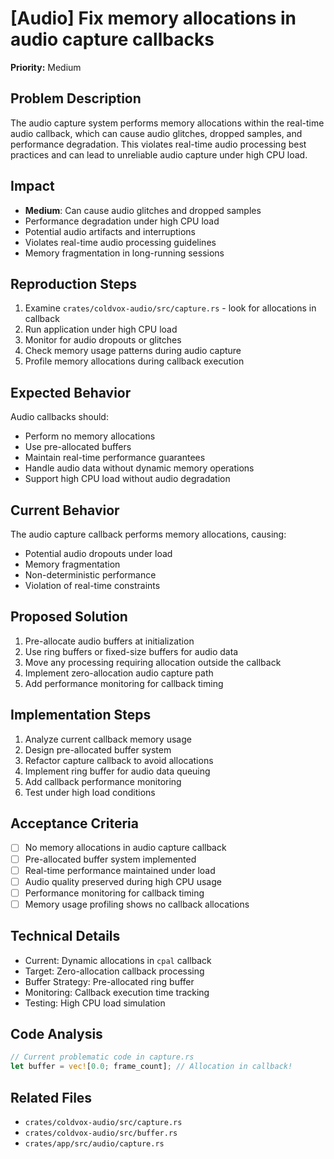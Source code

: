 # [Audio] Fix memory allocations in audio capture callbacks

**Priority:** Medium

## Problem Description
The audio capture system performs memory allocations within the real-time audio callback, which can cause audio glitches, dropped samples, and performance degradation. This violates real-time audio processing best practices and can lead to unreliable audio capture under high CPU load.

## Impact
- **Medium**: Can cause audio glitches and dropped samples
- Performance degradation under high CPU load
- Potential audio artifacts and interruptions
- Violates real-time audio processing guidelines
- Memory fragmentation in long-running sessions

## Reproduction Steps
1. Examine `crates/coldvox-audio/src/capture.rs` - look for allocations in callback
2. Run application under high CPU load
3. Monitor for audio dropouts or glitches
4. Check memory usage patterns during audio capture
5. Profile memory allocations during callback execution

## Expected Behavior
Audio callbacks should:
- Perform no memory allocations
- Use pre-allocated buffers
- Maintain real-time performance guarantees
- Handle audio data without dynamic memory operations
- Support high CPU load without audio degradation

## Current Behavior
The audio capture callback performs memory allocations, causing:
- Potential audio dropouts under load
- Memory fragmentation
- Non-deterministic performance
- Violation of real-time constraints

## Proposed Solution
1. Pre-allocate audio buffers at initialization
2. Use ring buffers or fixed-size buffers for audio data
3. Move any processing requiring allocation outside the callback
4. Implement zero-allocation audio capture path
5. Add performance monitoring for callback timing

## Implementation Steps
1. Analyze current callback memory usage
2. Design pre-allocated buffer system
3. Refactor capture callback to avoid allocations
4. Implement ring buffer for audio data queuing
5. Add callback performance monitoring
6. Test under high load conditions

## Acceptance Criteria
- [ ] No memory allocations in audio capture callback
- [ ] Pre-allocated buffer system implemented
- [ ] Real-time performance maintained under load
- [ ] Audio quality preserved during high CPU usage
- [ ] Performance monitoring for callback timing
- [ ] Memory usage profiling shows no callback allocations

## Technical Details
- Current: Dynamic allocations in `cpal` callback
- Target: Zero-allocation callback processing
- Buffer Strategy: Pre-allocated ring buffer
- Monitoring: Callback execution time tracking
- Testing: High CPU load simulation

## Code Analysis
```rust
// Current problematic code in capture.rs
let buffer = vec![0.0; frame_count]; // Allocation in callback!
```

## Related Files
- `crates/coldvox-audio/src/capture.rs`
- `crates/coldvox-audio/src/buffer.rs`
- `crates/app/src/audio/capture.rs`
